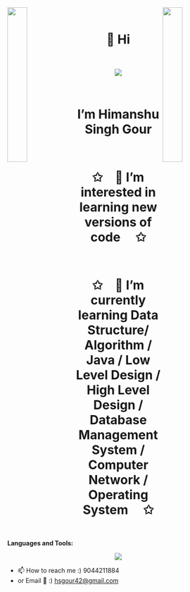 <img align="left" src="https://user-images.githubusercontent.com/65187002/144930161-2f783401-8d27-4fdf-a2f7-cc0ba32f1f1f.gif" width="30%" style="display:inline;">
<img align="right" src="https://user-images.githubusercontent.com/65187002/144930161-2f783401-8d27-4fdf-a2f7-cc0ba32f1f1f.gif" width="30%" style="display:inline;">
<br>

<p align="center">
    <h1 align="center">👋 Hi</h1>
</p>
<br>
<p align="center">
    <img src="https://readme-typing-svg.herokuapp.com/?lines=Welcome+to+my+profile!;Have+a+look+around!&font=Fira%20Code&color=%23D62F79&center=true&width=280&height=50">
</p>
<br>
<p align="center">
    <h1 align="center"> I’m Himanshu Singh Gour </h1>
</p>


<br>
<p align="center">
     <h1 align="center">✩&emsp;👀 I’m interested in learning new versions of code &emsp;✩</h1>
</p>

<br>
<p align="center">
     <h1 align="center">✩&emsp;🌱 I’m currently learning Data Structure/ Algorithm / Java / Low Level Design / High Level Design / Database Management System / Computer Network / Operating System &emsp;✩</h1>
</p>
<br>

**Languages and Tools:**
<p align="center">
  <a href="https://skillicons.dev">
    <img src="https://skillicons.dev/icons?i=git,github,aws,kafka,redis,elasticsearch,mongodb,mysql,java,spring,hibernate,maven,dotnet,react,redux,js,html,css,bootstrap,idea,postman" />
  </a>
</p>


- 📫 How to reach me :) 9044211884
- or Email 📄 :) hsgour42@gmail.com


<!---
hsgour42/hsgour42 is a ✨ special ✨ repository because its `README.md` (this file) appears on your GitHub profile.
You can click the Preview link to take a look at your changes.
--->
